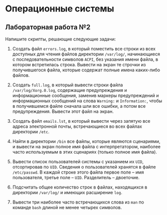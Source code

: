﻿# Операционные системы



## Лабораторная работа №2



Напишите скрипты, решающие следующие задачи:



1. Создать файл `errors.log`, в который поместить все строки из всех доступных для чтения файлов директории `/var/log/`, начинающиеся c последовательности символов `ACPI`, без указания имени файла, в котором встретилась строка. Вывести на экран те строчки из получившегося файла, которые содержат полные имена каких-либо файлов.



2. Создать `full.log`, в который вывести строки файла `/var/log/Xorg.0.log`, содержащие предупреждения и информационные сообщения, заменив маркеры предупреждений и информационных сообщений на слова `Warning:` и `Information:`, чтобы в получившемся файле сначала шли все ошибки, а потом все предупреждения. Вывести этот файл на экран.



3. Создать файл `emails.lst`, в который вывести через запятую все адреса электронной почты, встречающиеся во всех файлах директории `/etc`.



4. Найти в директории `/bin` все файлы, которые являются сценариями, и вывести на экран полное имя файла с интерпретатором, наиболее часто используемым в этих сценариях (только полное имя файла).



5. Вывести список пользователей системы с указанием их `UID`, отсортировав по `UID`. Сведения о пользователей хранятся в файле `/etc/passwd`. В каждой строке этого файла первое поле – имя пользователя, третье поле – `UID`. Разделитель – двоеточие.



6. Подсчитать общее количество строк в файлах, находящихся в директории `/var/log/` и имеющих расширение `log`.



7. Вывести три наиболее часто встречающихся слова из `man` по команде `bash` длиной не менее четырех символов.